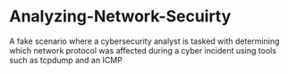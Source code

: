 # Analyzing-Network-Secuirty
A fake scenario where a cybersecurity analyst is tasked with determining which network protocol was affected during a cyber incident using tools such as tcpdump and an ICMP
